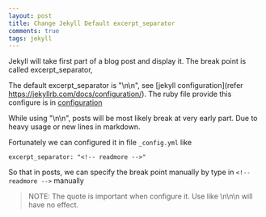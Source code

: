 ```yaml
---
layout: post
title: Change Jekyll Default excerpt_separator
comments: true
tags: jekyll 
---
```


Jekyll will take first part of a blog post and display it. 
The break point is called excerpt_separator, 


The default excerpt_separator is "\n\n", see [jekyll configuration](refer https://jekyllrb.com/docs/configuration/). 
The ruby file provide this configure is in [configuration](https://github.com/jekyll/jekyll/blob/master/lib/jekyll/configuration.rb)


While using "\n\n", posts will be most likely break at very early part. Due to heavy usage or new lines in markdown.

Fortunately we can configured it in file `_config.yml` like 

	excerpt_separator: "<!-- readmore -->"

So that in posts, we can specify the break point manually by type in `<!-- readmore -->` manually

> NOTE: The quote is important when configure it. Use like \n\n\n will have no effect.